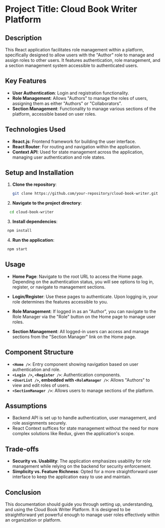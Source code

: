 # Project Title: Cloud Book Writer Platform

## Description

This React application facilitates role management within a platform, specifically designed to allow users with the "Author" role to manage and assign roles to other users. It features authentication, role management, and a section management system accessible to authenticated users.

## Key Features

- **User Authentication**: Login and registration functionality.
- **Role Management**: Allows "Authors" to manage the roles of users, assigning them as either "Authors" or "Collaborators".
- **Section Management**: Functionality to manage various sections of the platform, accessible based on user roles.

## Technologies Used

- **React.js**: Frontend framework for building the user interface.
- **React Router**: For routing and navigation within the application.
- **Context API**: Used for state management across the application, managing user authentication and role states.

## Setup and Installation

1. **Clone the repository**:
   ```bash
   git clone https://github.com/your-repository/cloud-book-writer.git


2. **Navigate to the project directory**:
```sh
  cd cloud-book-writer
```

3. **Install dependencies**:

```sh
 npm install
```

4. **Run the application**:

```sh
 npm start
```

## Usage

- **Home Page**: Navigate to the root URL to access the Home page. Depending on the authentication status, you will see options to log in, register, or navigate to management sections.

- **Login/Register**: Use these pages to authenticate. Upon logging in, your role determines the features accessible to you.

- **Role Management**: If logged in as an "Author", you can navigate to the Role Manager via the "Role" button on the Home page to manage user roles.

- **Section Management**: All logged-in users can access and manage sections from the "Section Manager" link on the Home page.

## Component Structure

- **`<Home />`**: Entry component showing navigation based on user authentication and role.
- **`<Login />`, `<Register />`**: Authentication components.
- **`<UserList />`, embedded with `<RoleManager />`**: Allows "Authors" to view and edit roles of users.
- **`<SectionManager />`**: Allows users to manage sections of the platform.

## Assumptions

- Backend API is set up to handle authentication, user management, and role assignments securely.
- React Context suffices for state management without the need for more complex solutions like Redux, given the application's scope.

## Trade-offs

- **Security vs. Usability**: The application emphasizes usability for role management while relying on the backend for security enforcement.
- **Simplicity vs. Feature Richness**: Opted for a more straightforward user interface to keep the application easy to use and maintain.

## Conclusion

This documentation should guide you through setting up, understanding, and using the Cloud Book Writer Platform. It is designed to be straightforward yet powerful enough to manage user roles effectively within an organization or platform.
